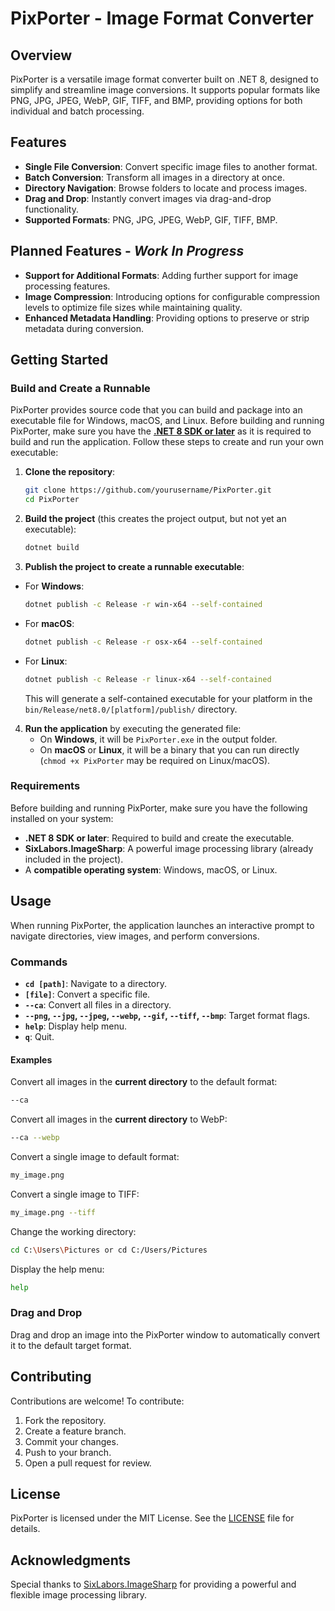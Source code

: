 # PixPorter - Image Format Converter

## Overview
PixPorter is a versatile image format converter built on .NET 8, designed to simplify and streamline image conversions. It supports popular formats like PNG, JPG, JPEG, WebP, GIF, TIFF, and BMP, providing options for both individual and batch processing.

## Features
- **Single File Conversion**: Convert specific image files to another format.
- **Batch Conversion**: Transform all images in a directory at once.
- **Directory Navigation**: Browse folders to locate and process images.
- **Drag and Drop**: Instantly convert images via drag-and-drop functionality.
- **Supported Formats**: PNG, JPG, JPEG, WebP, GIF, TIFF, BMP.

## Planned Features - *Work In Progress*
- **Support for Additional Formats**: Adding further support for image processing features.
- **Image Compression**: Introducing options for configurable compression levels to optimize file sizes while maintaining quality.
- **Enhanced Metadata Handling**: Providing options to preserve or strip metadata during conversion.

## Getting Started

### Build and Create a Runnable

PixPorter provides source code that you can build and package into an executable file for Windows, macOS, and Linux. Before building and running PixPorter, make sure you have the **[.NET 8 SDK or later](https://dotnet.microsoft.com/en-us/download/dotnet/8.0)** as it is required to build and run the application. Follow these steps to create and run your own executable:

1. **Clone the repository**:
   ```bash
   git clone https://github.com/yourusername/PixPorter.git
   cd PixPorter
   ```

2. **Build the project** (this creates the project output, but not yet an executable):
   ```bash
   dotnet build
   ```

3. **Publish the project to create a runnable executable**:
 - For **Windows**:
     ```bash
     dotnet publish -c Release -r win-x64 --self-contained
     ```
 - For **macOS**:
     ```bash
     dotnet publish -c Release -r osx-x64 --self-contained
     ```
 - For **Linux**:
     ```bash
     dotnet publish -c Release -r linux-x64 --self-contained
     ```

   This will generate a self-contained executable for your platform in the `bin/Release/net8.0/[platform]/publish/` directory.

4. **Run the application** by executing the generated file:
   - On **Windows**, it will be `PixPorter.exe` in the output folder.
   - On **macOS** or **Linux**, it will be a binary that you can run directly (`chmod +x PixPorter` may be required on Linux/macOS).

### Requirements
Before building and running PixPorter, make sure you have the following installed on your system:
- **.NET 8 SDK or later**: Required to build and create the executable.
- **SixLabors.ImageSharp**: A powerful image processing library (already included in the project).
- A **compatible operating system**: Windows, macOS, or Linux.

## Usage
When running PixPorter, the application launches an interactive prompt to navigate directories, view images, and perform conversions.

### Commands
- **`cd [path]`**: Navigate to a directory.
- **`[file]`**: Convert a specific file.
- **`--ca`**: Convert all files in a directory.
- **`--png`, `--jpg`, `--jpeg`, `--webp`, `--gif`, `--tiff`, `--bmp`**: Target format flags.
- **`help`**: Display help menu.
- **`q`**: Quit.

#### Examples
Convert all images in the **current directory** to the default format:
```bash
--ca
```
Convert all images in the **current directory** to WebP:
```bash
--ca --webp
```
Convert a single image to default format:
```bash
my_image.png
```
Convert a single image to TIFF:
```bash
my_image.png --tiff
```
Change the working directory:
```bash
cd C:\Users\Pictures or cd C:/Users/Pictures
```
Display the help menu:
```bash
help
```

### Drag and Drop
Drag and drop an image into the PixPorter window to automatically convert it to the default target format.

## Contributing
Contributions are welcome! To contribute:
1. Fork the repository.
2. Create a feature branch.
3. Commit your changes.
4. Push to your branch.
5. Open a pull request for review.

## License
PixPorter is licensed under the MIT License. See the [LICENSE](LICENSE) file for details.

## Acknowledgments
Special thanks to [SixLabors.ImageSharp](https://github.com/SixLabors/ImageSharp) for providing a powerful and flexible image processing library.
